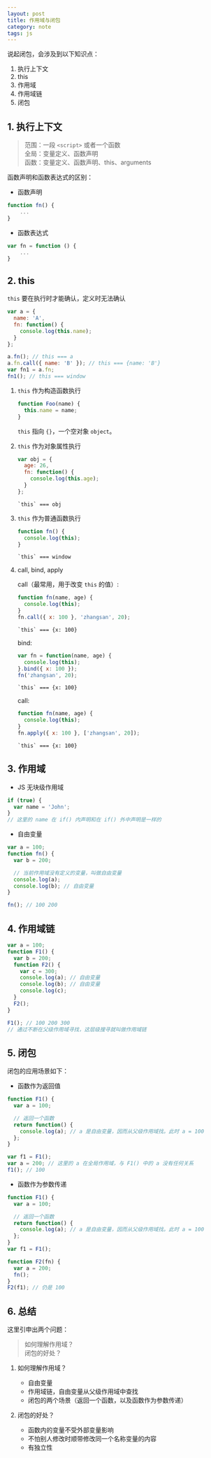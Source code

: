 ```yaml
---
layout: post
title: 作用域与闭包
category: note
tags: js
---
```


说起闭包，会涉及到以下知识点：

1. 执行上下文
2. this
3. 作用域
4. 作用域链
5. 闭包

## 1. 执行上下文

> 范围：一段 `<script>` 或者一个函数  
> 全局：变量定义、函数声明  
> 函数：变量定义、函数声明、this、arguments

函数声明和函数表达式的区别：

- 函数声明

```js
function fn() {
    ...
}
```

- 函数表达式

```js
var fn = function () {
    ...
}
```

## 2. this

`this` 要在执行时才能确认，定义时无法确认

```js
var a = {
  name: 'A',
  fn: function() {
    console.log(this.name);
  }
};

a.fn(); // this === a
a.fn.call({ name: 'B' }); // this === {name: 'B'}
var fn1 = a.fn;
fn1(); // this === window
```

1. `this` 作为构造函数执行

   ```js
   function Foo(name) {
     this.name = name;
   }
   ```

   `this` 指向 `{}`，一个空对象 `object`。

2. `this` 作为对象属性执行

   ```js
   var obj = {
     age: 26,
     fn: function() {
       console.log(this.age);
     }
   };
   ```

   `` `this` === obj ``

3. `this` 作为普通函数执行

   ```js
   function fn() {
     console.log(this);
   }
   ```

   `` `this` === window ``

4. call, bind, apply

   call（最常用，用于改变 `this` 的值）:

   ```js
   function fn(name, age) {
     console.log(this);
   }
   fn.call({ x: 100 }, 'zhangsan', 20);
   ```

   `` `this` === {x: 100} ``

   bind:

   ```js
   var fn = function(name, age) {
     console.log(this);
   }.bind({ x: 100 });
   fn('zhangsan', 20);
   ```

   `` `this` === {x: 100} ``

   call:

   ```js
   function fn(name, age) {
     console.log(this);
   }
   fn.apply({ x: 100 }, ['zhangsan', 20]);
   ```

   `` `this` === {x: 100} ``

## 3. 作用域

- JS 无块级作用域

```js
if (true) {
  var name = 'John';
}
// 这里的 name 在 if() 内声明和在 if() 外中声明是一样的
```

- 自由变量

```js
var a = 100;
function fn() {
  var b = 200;

  // 当前作用域没有定义的变量，叫做自由变量
  console.log(a);
  console.log(b); // 自由变量
}

fn(); // 100 200
```

## 4. 作用域链

```js
var a = 100;
function F1() {
  var b = 200;
  function F2() {
    var c = 300;
    console.log(a); // 自由变量
    console.log(b); // 自由变量
    console.log(c);
  }
  F2();
}

F1(); // 100 200 300
// 通过不断在父级作用域寻找，这层级搜寻就叫做作用域链
```

## 5. 闭包

闭包的应用场景如下：

- 函数作为返回值

```js
function F1() {
  var a = 100;

  // 返回一个函数
  return function() {
    console.log(a); // a 是自由变量，因而从父级作用域找。此时 a = 100
  };
}

var f1 = F1();
var a = 200; // 这里的 a 在全局作用域，与 F1() 中的 a 没有任何关系
f1(); // 100
```

- 函数作为参数传递

```js
function F1() {
  var a = 100;

  // 返回一个函数
  return function() {
    console.log(a); // a 是自由变量，因而从父级作用域找。此时 a = 100
  };
}
var f1 = F1();

function F2(fn) {
  var a = 200;
  fn();
}
F2(f1); // 仍是 100
```

## 6. 总结

这里引申出两个问题：

> 如何理解作用域？  
> 闭包的好处？

1. 如何理解作用域？

   - 自由变量
   - 作用域链，自由变量从父级作用域中查找
   - 闭包的两个场景（返回一个函数，以及函数作为参数传递）

2. 闭包的好处？
   - 函数内的变量不受外部变量影响
   - 不怕别人修改时顺带修改同一个名称变量的内容
   - 有独立性
